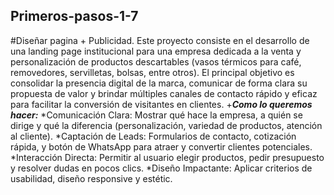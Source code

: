 ## Primeros-pasos-1-7
#Diseñar pagina + Publicidad.
Este proyecto consiste en el desarrollo de una landing page institucional para una empresa dedicada a la venta y personalización de productos descartables (vasos térmicos para café, removedores, servilletas, bolsas, entre otros). El principal objetivo es consolidar la presencia digital de la marca, comunicar de forma clara su propuesta de valor y brindar múltiples canales de contacto rápido y eficaz para facilitar la conversión de visitantes en clientes.
+***Como lo queremos hacer:*** 
*Comunicación Clara: Mostrar qué hace la empresa, a quién se dirige y qué la diferencia (personalización, variedad de productos, atención al cliente).
*Captación de Leads: Formularios de contacto, cotización rápida, y botón de WhatsApp para atraer y convertir clientes potenciales.
*Interacción Directa: Permitir al usuario elegir productos, pedir presupuesto y resolver dudas en pocos clics.
*Diseño Impactante: Aplicar criterios de usabilidad, diseño responsive y estétic.
